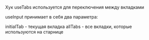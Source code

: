 Хук useTabs используется для переключения между вкладками

useInput принимает в себя два параметра:

initialTab - текущая вкладка
allTabs - все вкладки, которые используются на старнице

